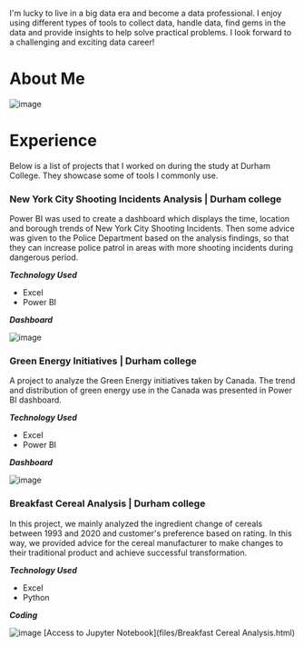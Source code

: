 I'm lucky to live in a big data era and become a data professional. I enjoy using different types of tools to collect data, handle data, find gems in the data and provide insights to help solve practical problems. I look forward to a challenging and exciting data career!
# About Me
![image](https://user-images.githubusercontent.com/87041402/128612523-07fe3fd3-7bd8-432d-8466-cd2979cb6c96.png)

# Experience
Below is a list of projects that I worked on during the study at Durham College. They showcase some of tools I commonly use.
### New York City Shooting Incidents Analysis | Durham college 
Power BI was used to create a dashboard which displays the time, location and borough trends of New York City Shooting Incidents. Then some advice was given to the Police Department based on the analysis findings, so that they can increase police patrol in areas with more shooting incidents during dangerous period.

**_Technology Used_**
- Excel
- Power BI

**_Dashboard_**

![image](https://user-images.githubusercontent.com/87041402/126901228-b622c646-c07a-41fd-9a1a-49ffd2a20c46.png)

### Green Energy Initiatives | Durham college 
A project to analyze the Green Energy initiatives taken by Canada. The trend and distribution of green energy use in the Canada was presented in Power BI dashboard.

**_Technology Used_**

- Excel
- Power BI

**_Dashboard_**

![image](https://user-images.githubusercontent.com/87041402/126900746-593dc32e-74e3-4043-9d91-12d0003b89d1.png)

### Breakfast Cereal Analysis | Durham college
In this project, we mainly analyzed the ingredient change of cereals between 1993 and 2020 and customer's preference based on rating. In this way, we provided advice for the cereal manufacturer to make changes to their traditional product and achieve successful transformation.

**_Technology Used_**

- Excel
- Python

**_Coding_**

![image](https://user-images.githubusercontent.com/87041402/127252134-6177b4c9-176a-42e6-a7b2-278ed3eab6ba.png)
[Access to Jupyter Notebook](files/Breakfast Cereal Analysis.html)



